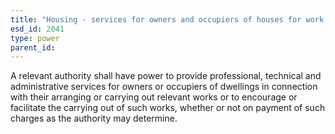 ```yaml
---
title: "Housing - services for owners and occupiers of houses for work on them"
esd_id: 2041
type: power
parent_id:  
---
```


A relevant authority shall have power to provide professional, technical and administrative services for owners or occupiers of dwellings in connection with their arranging or carrying out relevant works or to encourage or facilitate the carrying out of such works, whether or not on payment of such charges as the authority may determine.

